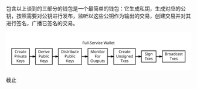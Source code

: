 包含以上谈到的三部分的钱包是一个最简单的钱包：它生成私钥，生成对应的公钥，按照需要对公钥进行发布，监听以这些公钥作为输出的交易，创建交易并对其进行签名，广播已签名的交易。

![](/assets/en-wallets-full-service.svg)

截止

